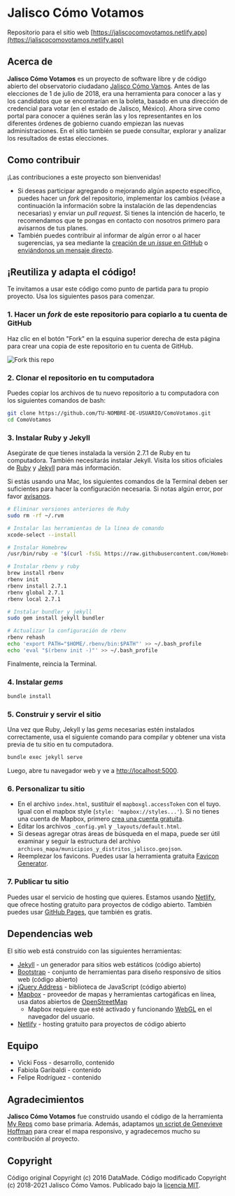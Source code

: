 # Jalisco Cómo Votamos

Repositorio para el sitio web [https://jaliscocomovotamos.netlify.app](https://jaliscocomovotamos.netlify.app)

## Acerca de

<b>Jalisco Cómo Votamos</b> es un proyecto de software libre y de código abierto del observatorio ciudadano [Jalisco Cómo Vamos](http://jaliscocomovamos.org/). Antes de las elecciones de 1 de julio de 2018, era una herramienta para conocer a las y los candidatos que se encontrarían en la boleta, basado en una dirección de credencial para votar (en el estado de Jalisco, México). Ahora sirve como portal para conocer a quiénes serán las y los representantes en los diferentes órdenes de gobierno cuando empiezan las nuevas administraciones. En el sitio también se puede consultar, explorar y analizar los resultados de estas elecciones.

## Como contribuir

¡Las contribuciones a este proyecto son bienvenidas!
- Si deseas participar agregando o mejorando algún aspecto específico, puedes hacer un _fork_ del repositorio, implementar los cambios (véase a continuación la información sobre la instalación de las dependencias necesarias) y enviar un _pull request_. Si tienes la intención de hacerlo, te recomendamos que te pongas en contacto con nosotros primero para avisarnos de tus planes.
- También puedes contribuir al informar de algún error o al hacer sugerencias, ya sea mediante la [creación de un _issue_ en GitHub](https://github.com/JaliscoComoVamos/ComoVotamos/issues) o [enviándonos un mensaje directo](https://jaliscocomovotamos.netlify.app/contacto.html).


## ¡Reutiliza y adapta el código!

Te invitamos a usar este código como punto de partida para tu propio proyecto. Usa los siguientes pasos para comenzar.

### 1. Hacer un _fork_ de este repositorio para copiarlo a tu cuenta de GitHub

Haz clic en el botón "Fork" en la esquina superior derecha de esta página para crear una copia de este repositorio en tu cuenta de GitHub.

![Fork this repo](https://help.github.com/assets/images/help/repository/fork_button.jpg)

### 2. Clonar el repositorio en tu computadora

Puedes copiar los archivos de tu nuevo repositorio a tu computadora con los siguientes comandos de bash:

```bash
git clone https://github.com/TU-NOMBRE-DE-USUARIO/ComoVotamos.git
cd ComoVotamos
```

### 3. Instalar Ruby y Jekyll

Asegúrate de que tienes instalada la versión 2.7.1 de Ruby en tu computadora. También necesitarás instalar Jekyll. Visita los sitios oficiales de [Ruby](https://www.ruby-lang.org/es/downloads/) y [Jekyll](https://jekyllrb.com/docs/installation/) para más información.

Si estás usando una Mac, los siguientes comandos de la Terminal deben ser suficientes para hacer la configuración necesaria. Si notas algún error, por favor [avísanos](https://jaliscocomovotamos.netlify.app/contacto.html).

```bash
# Eliminar versiones anteriores de Ruby
sudo rm -rf ~/.rvm

# Instalar las herramientas de la línea de comando
xcode-select --install

# Instalar Homebrew 
/usr/bin/ruby -e "$(curl -fsSL https://raw.githubusercontent.com/Homebrew/install/master/install)"

# Instalar rbenv y ruby
brew install rbenv
rbenv init
rbenv install 2.7.1
rbenv global 2.7.1
rbenv local 2.7.1

# Instalar bundler y jekyll
sudo gem install jekyll bundler

# Actualizar la configuración de rbenv
rbenv rehash
echo 'export PATH="$HOME/.rbenv/bin:$PATH"' >> ~/.bash_profile
echo 'eval "$(rbenv init -)"' >> ~/.bash_profile
```

Finalmente, reincia la Terminal.


### 4. Instalar _gems_
```bash
bundle install
```

### 5. Construir y servir el sitio

Una vez que Ruby, Jekyll y las _gems_ necesarias estén instalados correctamente, usa el siguiente comando para compilar y obtener una vista previa de tu sitio en tu computadora.

```bash
bundle exec jekyll serve
```

Luego, abre tu navegador web y ve a [http://localhost:5000](http://localhost:5000).


### 6. Personalizar tu sitio

- En el archivo `index.html`, sustituir el `mapboxgl.accessToken` con el tuyo. Igual con el mapbox style (`style: 'mapbox://styles...'`). Si no tienes una cuenta de Mapbox, primero [crea una cuenta gratuita](https://www.mapbox.com/).
- Editar los archivos `_config.yml` y `_layouts/default.html`.
- Si deseas agregar otras áreas de búsqueda en el mapa, puede ser útil examinar y seguir la estructura del archivo `archivos_mapa/municipios_y_distritos_jalisco.geojson`.
- Reemplezar los favicons. Puedes usar la herramienta gratuita [Favicon Generator](https://realfavicongenerator.net/).


### 7. Publicar tu sitio 

Puedes usar el servicio de hosting que quieres. Estamos usando [Netlify](https://www.netlify.com/), que ofrece hosting gratuito para proyectos de código abierto. También puedes usar [GitHub Pages](https://help.github.com/articles/user-organization-and-project-pages/), que también es gratis.


## Dependencias web

El sitio web está construido con las siguientes herramientas:

- [Jekyll](http://jekyllrb.com/docs/installation/) - un generador para sitios web estáticos (código abierto)
- [Bootstrap](http://getbootstrap.com/) - conjunto de herramientas para diseño responsivo de sitios web (código abierto)
- [jQuery Address](https://github.com/asual/jquery-address) - biblioteca de JavaScript (código abierto)
- [Mapbox](https://www.mapbox.com/) - proveedor de mapas y herramientas cartogáficas en línea, usa datos abiertos de [OpenStreetMap](http://www.openstreetmap.org/)
    - Mapbox requiere que esté activado y funcionando [WebGL](https://get.webgl.org/) en el navegador del usuario.
- [Netlify](https://www.netlify.com/) - hosting gratuito para proyectos de código abierto


## Equipo

- Vicki Foss - desarrollo, contenido
- Fabiola Garibaldi - contenido
- Felipe Rodríguez - contenido


## Agradecimientos

<b>Jalisco Cómo Votamos</b> fue construido usando el código de la herramienta [My Reps](https://github.com/datamade/my-reps) como base primaria. Además, adaptamos [un script de Genevieve Hoffman](https://github.com/veev/DataArtFall2017/tree/master/section-3/turfjs-example) para crear el mapa responsivo, y agradecemos mucho su contribución al proyecto.</p>


## Copyright

Código original Copyright (c) 2016 DataMade. Código modificado Copyright (c) 2018-2021 Jalisco Cómo Vamos. Publicado bajo la [licencia MIT](https://github.com/JaliscoComoVamos/ComoVotamos/blob/master/LICENSE.txt).